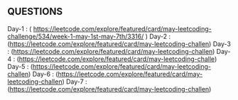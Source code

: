 ## QUESTIONS ##

Day-1 : ( https://leetcode.com/explore/featured/card/may-leetcoding-challenge/534/week-1-may-1st-may-7th/3316/ )
Day-2 : (https://leetcode.com/explore/featured/card/may-leetcoding-challen)
Day-3 : (https://leetcode.com/explore/featured/card/may-leetcoding-challen)
Day-4 : (https://leetcode.com/explore/featured/card/may-leetcoding-challe)
Day-5 : (https://leetcode.com/explore/featured/card/may-leetcoding-challen)
Day-6 : (https://leetcode.com/explore/featured/card/may-leetcoding-challen)
Day-7 : (https://leetcode.com/explore/featured/card/may-leetcoding-challen)